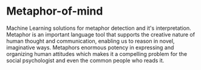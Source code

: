 # Metaphor-of-mind
Machine Learning solutions for metaphor detection and it's interpretation.  
Metaphor is an important language tool that supports the creative nature of 
human thought and communication, enabling us to reason in novel, imaginative ways.
Metaphors enormous potency in expressing and organizing human attitudes which makes it a compelling problem for the social psychologist and even the common people who reads it.  
